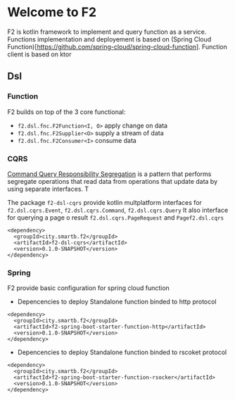 # Welcome to F2


F2 is kotlin framework to implement and query function as a service.
Functions implementation and deployement is based on (Spring Cloud Function)[https://github.com/spring-cloud/spring-cloud-function]. 
Function client is based on ktor

## Dsl

### Function
F2 builds on top of the 3 core functional:
 * `f2.dsl.fnc.F2Function<I, O>` apply change on data
 * `f2.dsl.fnc.F2Supplier<O>` supply a stream of data
 * `f2.dsl.fnc.F2Consumer<I>` consume data



### CQRS

[Command Query Responsibility Segregation](https://martinfowler.com/bliki/CQRS.html)
is a pattern that performs segregate operations that read data from operations that update data by using separate interfaces. T

The package `f2-dsl-cqrs` provide kotlin multplatform interfaces for `f2.dsl.cqrs.Event`, `f2.dsl.cqrs.Command`, `f2.dsl.cqrs.Query`
It also interface for querying a page o result `f2.dsl.cqrs.PageRequest` and `Pagef2.dsl.cqrs
`
```
<dependency>
  <groupId>city.smartb.f2</groupId>
  <artifactId>f2-dsl-cqrs</artifactId>
  <version>0.1.0-SNAPSHOT</version>
</dependency>
```


### Spring

F2 provide basic configuration for spring cloud function


 * Depencencies to deploy Standalone function binded to http protocol 
```
<dependency>
  <groupId>city.smartb.f2</groupId>
  <artifactId>f2-spring-boot-starter-function-http</artifactId>
  <version>0.1.0-SNAPSHOT</version>
</dependency>
```

 * Depencencies to deploy Standalone function binded to rscoket protocol 
```
<dependency>
  <groupId>city.smartb.f2</groupId>
  <artifactId>f2-spring-boot-starter-function-rsocker</artifactId>
  <version>0.1.0-SNAPSHOT</version>
</dependency>
```